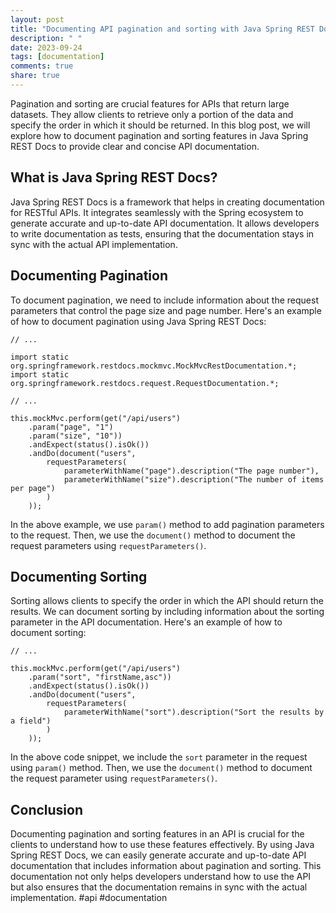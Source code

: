 ```yaml
---
layout: post
title: "Documenting API pagination and sorting with Java Spring REST Docs"
description: " "
date: 2023-09-24
tags: [documentation]
comments: true
share: true
---
```


Pagination and sorting are crucial features for APIs that return large datasets. They allow clients to retrieve only a portion of the data and specify the order in which it should be returned. In this blog post, we will explore how to document pagination and sorting features in Java Spring REST Docs to provide clear and concise API documentation.

## What is Java Spring REST Docs?

Java Spring REST Docs is a framework that helps in creating documentation for RESTful APIs. It integrates seamlessly with the Spring ecosystem to generate accurate and up-to-date API documentation. It allows developers to write documentation as tests, ensuring that the documentation stays in sync with the actual API implementation.

## Documenting Pagination

To document pagination, we need to include information about the request parameters that control the page size and page number. Here's an example of how to document pagination using Java Spring REST Docs:

```
// ...

import static org.springframework.restdocs.mockmvc.MockMvcRestDocumentation.*;
import static org.springframework.restdocs.request.RequestDocumentation.*;

// ...

this.mockMvc.perform(get("/api/users")
    .param("page", "1")
    .param("size", "10"))
    .andExpect(status().isOk())
    .andDo(document("users",
        requestParameters(
            parameterWithName("page").description("The page number"),
            parameterWithName("size").description("The number of items per page")
        )
    ));
```

In the above example, we use `param()` method to add pagination parameters to the request. Then, we use the `document()` method to document the request parameters using `requestParameters()`.

## Documenting Sorting

Sorting allows clients to specify the order in which the API should return the results. We can document sorting by including information about the sorting parameter in the API documentation. Here's an example of how to document sorting:

```
// ...

this.mockMvc.perform(get("/api/users")
    .param("sort", "firstName,asc"))
    .andExpect(status().isOk())
    .andDo(document("users",
        requestParameters(
            parameterWithName("sort").description("Sort the results by a field")
        )
    ));
```

In the above code snippet, we include the `sort` parameter in the request using `param()` method. Then, we use the `document()` method to document the request parameter using `requestParameters()`.

## Conclusion

Documenting pagination and sorting features in an API is crucial for the clients to understand how to use these features effectively. By using Java Spring REST Docs, we can easily generate accurate and up-to-date API documentation that includes information about pagination and sorting. This documentation not only helps developers understand how to use the API but also ensures that the documentation remains in sync with the actual implementation. #api #documentation